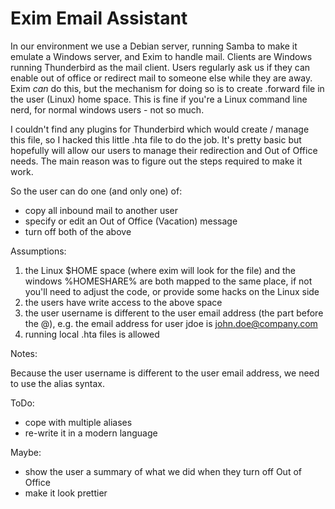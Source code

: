 # Exim Email Assistant

In our environment we use a Debian server, running Samba to make it emulate a Windows server, and Exim to handle mail.  Clients are Windows running Thunderbird as the mail client.  Users regularly ask us if they can enable out of office or redirect mail to someone else while they are away.  Exim _can_ do this, but the mechanism for doing so is to create .forward file in the user (Linux) home space.  This is fine if you're a Linux command line nerd, for normal windows users - not so much.

I couldn't find any plugins for Thunderbird which would create / manage this file, so I hacked this little .hta file to do the job.  It's pretty basic but hopefully will allow our users to manage their redirection and Out of Office needs.  The main reason was to figure out the steps required to make it work.

So the user can do one (and only one) of:

* copy all inbound mail to another user
* specify or edit an Out of Office (Vacation) message
* turn off both of the above

Assumptions:

1. the Linux $HOME space (where exim will look for the file) and the windows %HOMESHARE% are both mapped to the same place, if not you'll need to adjust the code, or provide some hacks on the Linux side
1. the users have write access to the above space
1. the user username is different to the user email address (the part before the @), e.g. the email address for user jdoe is john.doe@company.com
1. running local .hta files is allowed

Notes:

Because the user username is different to the user email address, we need to use the alias syntax.

ToDo:

* cope with multiple aliases
* re-write it in a modern language

Maybe:

* show the user a summary of what we did when they turn off Out of Office
* make it look prettier

